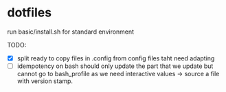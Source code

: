 
# dotfiles

run basic/install.sh for standard environment


TODO:
- [x] split ready to copy files in .config from config files taht need adapting
- [ ] idempotency on bash should only update the part that we update but cannot go to bash_profile as we need interactive values -> source a file with version stamp.